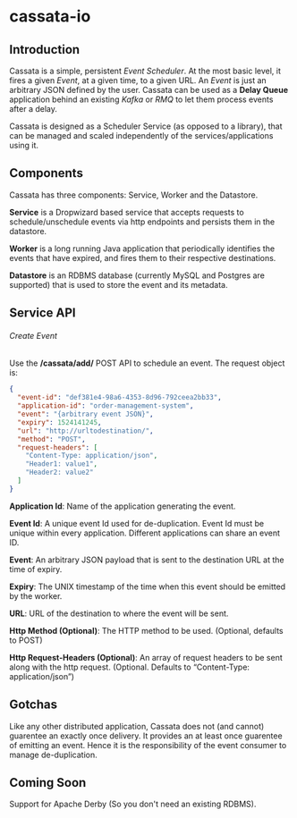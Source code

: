 # cassata-io

## Introduction 
Cassata is a simple, persistent _Event Scheduler_. At the most basic level, it fires a given _Event_, at a given time, to a given URL. An _Event_ is just an arbitrary JSON defined by the user. Cassata can be used as a **Delay Queue** application behind an existing _Kafka_ or _RMQ_ to let them process events after a delay.

Cassata is designed as a Scheduler Service (as opposed to a library), that can be managed and scaled independently of the services/applications using it. 


## Components 
Cassata has three components: Service, Worker and the Datastore. 

**Service** is a Dropwizard based service that accepts requests to schedule/unschedule events via http endpoints and persists them in the datastore. 

**Worker** is a long running Java application that periodically identifies the events that have expired, and fires them to their respective destinations.

**Datastore** is an RDBMS database (currently MySQL and Postgres are supported) that is used to store the event and its metadata. 

## Service API
###### Create Event
Use the **/cassata/add/** POST API to schedule an event. The request object is:

```json
{
  "event-id": "def381e4-98a6-4353-8d96-792ceea2bb33",
  "application-id": "order-management-system",
  "event": "{arbitrary event JSON}",
  "expiry": 1524141245,
  "url": "http://urltodestination/",
  "method": "POST",
  "request-headers": [
    "Content-Type: application/json",
    "Header1: value1",
    "Header2: value2"
  ]
}
```

**Application Id**: Name of the application generating the event.

**Event Id**: A unique event Id used for de-duplication. Event Id must be unique within every application. Different applications can share an event ID.

**Event**: An arbitrary JSON payload that is sent to the destination URL at the time of expiry.

**Expiry**: The UNIX timestamp of the time when this event should be emitted by the worker.

**URL**: URL of the destination to where the event will be sent. 

**Http Method (Optional)**: The HTTP method to be used. (Optional, defaults to POST)

**Http Request-Headers (Optional)**: An array of request headers to be sent along with the http request. (Optional. Defaults to “Content-Type: application/json”)

## Gotchas
Like any other distributed application, Cassata does not (and cannot) guarentee an exactly once delivery. It provides an at least once guarentee of emitting an event. Hence it is the responsibility of the event consumer to manage de-duplication. 

## Coming Soon 

Support for Apache Derby (So you don't need an existing RDBMS).
